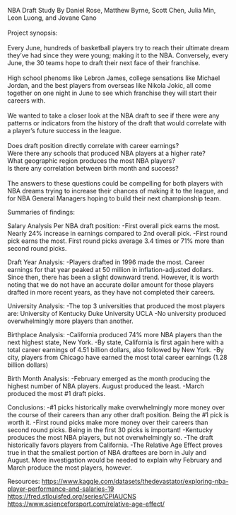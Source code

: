 NBA Draft Study
By Daniel Rose, Matthew Byrne, Scott Chen, Julia Min, Leon Luong, and Jovane Cano
\
\
Project synopsis:
\
\
Every June, hundreds of basketball players try to reach their ultimate dream they’ve had since they were young; making it to the NBA. 
Conversely, every June, the 30 teams hope to draft their next face of their franchise.\
\
High school phenoms like Lebron James, college sensations like Michael Jordan, and the best players from overseas like Nikola Jokic, all 
come together on one night in June to see which franchise they will start their careers with.\
\
We wanted to take a closer look at the NBA draft to see if there were any patterns or indicators from the history of the draft that would 
correlate with a player’s future success in the league.\
\
Does draft position directly correlate with career earnings?​\
Were there any schools that produced NBA players at a higher rate?\
What geographic region produces the most NBA players?\
Is there any correlation between birth month and success?\
\
The answers to these questions could be compelling for both players with NBA dreams trying to increase their chances of making it to the 
league, and for NBA General Managers hoping to build their next championship team.


Summaries of findings:

Salary Analysis Per NBA draft position:
-First overall pick earns the most.  Nearly 24% increase in earnings compared to 2nd overall pick.
-First round pick earns the most.  First round picks average 3.4 times or 71% more than second round picks.

Draft Year Analysis:
-Players drafted in 1996 made the most. Career earnings for that year peaked at 50 million in inflation-adjusted dollars. Since then, there 
has been a slight downward trend. However, it is worth noting that we do not have an accurate dollar amount for those players drafted in 
more recent years, as they have not completed their careers.

University Analysis:
-The top 3 universities that produced the most players are:
University of Kentucky
Duke University
UCLA
-No university produced overwhelmingly more players than another.

Birthplace Analysis:
-California produced 74% more NBA players than the next highest state, New York.
-By state, California is first again here with a total career earnings of 4.51 billion dollars, also followed by New York.
-By city, players from Chicago have earned the most total career earnings (1.28 billion dollars)

Birth Month Analysis:
-February emerged as the month producing the highest number of NBA players.  August produced the least.
-March produced the most #1 draft picks.


Conclusions:
-#1 picks historically make overwhelmingly more money over the course of their careers than any other draft position.  Being the #1 pick is 
worth it.
-First round picks make more money over their careers than second round picks.  Being in the first 30 picks is important!
-Kentucky produces the most NBA players, but not overwhelmingly so.
-The draft historically favors players from California.
-The Relative Age Effect proves true in that the smallest portion of NBA draftees are born in July and August.  More investigation would be 
needed to explain why February and March produce the most players, however.


Resources: 
https://www.kaggle.com/datasets/thedevastator/exploring-nba-player-performance-and-salaries-19
https://fred.stlouisfed.org/series/CPIAUCNS
https://www.scienceforsport.com/relative-age-effect/
